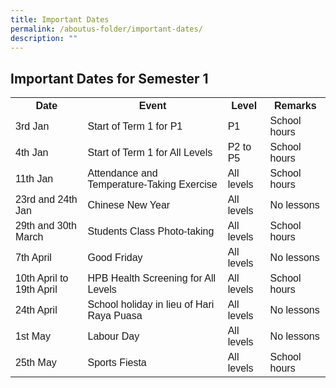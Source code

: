 ```yaml
---
title: Important Dates
permalink: /aboutus-folder/important-dates/
description: ""
---
```

<head>
<style>
table {
  font-family: arial, sans-serif;
  border-collapse: collapse;
  width: 100%;
}

td, th {
  border: 2px solid black;
  text-align: left;
  padding: 8px;
}

tr:nth-child(even) {
  background-color: #dddddd;
}
</style>
</head>
<body>

<h2>Important Dates for Semester 1</h2>
	
<table>
  <tr>
    <th>Date</th>
    <th>Event</th>
    <th>Level</th>
		<th>Remarks</th>

  <tr>
    <td>3rd Jan</td>
    <td>Start of Term 1 for P1</td>
		<td>P1</td>
    <td>School hours</td>
  </tr>
  <tr>
    <td>4th Jan</td>
    <td>Start of Term 1 for All Levels</td>
		<td>P2 to P5</td>
    <td>School hours</td>
  </tr>
  <tr>
    <td>11th Jan</td>
    <td>Attendance and Temperature-Taking Exercise</td>
		<td>All levels</td>
    <td>School hours</td>
  </tr>
  <tr>
    <td>23rd and 24th Jan</td>
    <td>Chinese New Year</td>
    <td>All levels</td>
		<td>No lessons</td>
  </tr>
  <tr>
    <td>29th and 30th March</td>
    <td>Students Class Photo-taking</td>
    <td>All levels</td>
		<td>School hours</td>
  </tr>
  <tr>
    <td>7th April</td>
    <td>Good Friday</td>
    <td>All levels</td>
		<td>No lessons</td>
  </tr>
  <tr>
    <td>10th April to 19th April</td>
    <td>HPB Health Screening for All Levels</td>
    <td>All levels</td>
		<td>School hours</td>
		  </tr>
  <tr>
    <td>24th April</td>
    <td>School holiday in lieu of Hari Raya Puasa</td>
    <td>All levels</td>
		<td>No lessons</td>
				  </tr>
  <tr>
    <td>1st May</td>
    <td>Labour Day</td>
    <td>All levels</td>
		<td>No lessons</td>
		
				
  <tr>
    <td>25th May</td>
    <td>Sports Fiesta</td>
    <td>All levels</td>
		<td>School hours</td>
